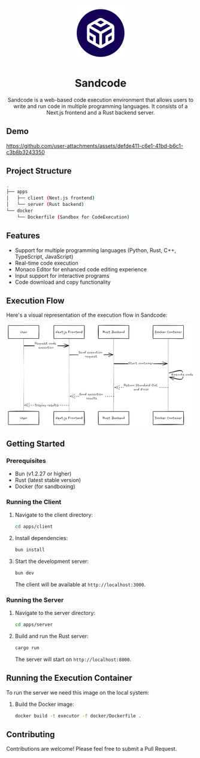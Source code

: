 <div align="center">

<img src="images/icon.png" alt="Sandcode Icon" width="150" height="150">

# Sandcode

Sandcode is a web-based code execution environment that allows users to write and run code in multiple programming languages. It consists of a Next.js frontend and a Rust backend server.

</div>


## Demo 



https://github.com/user-attachments/assets/defde411-c6e1-41bd-b6c1-c3b8b3243350




## Project Structure

```bash
.
├── apps
│   ├── client (Next.js frontend)
│   └── server (Rust backend)
└── docker
    └── Dockerfile (Sandbox for CodeExecution)
```

## Features

- Support for multiple programming languages (Python, Rust, C++, TypeScript, JavaScript)
- Real-time code execution
- Monaco Editor for enhanced code editing experience
- Input support for interactive programs
- Code download and copy functionality

## Execution Flow

Here's a visual representation of the execution flow in Sandcode:

![Execution Flow](images/execution_flow.png)

## Getting Started

### Prerequisites

- Bun (v1.2.27 or higher)
- Rust (latest stable version)
- Docker (for sandboxing)

### Running the Client

1. Navigate to the client directory:

   ```bash
   cd apps/client
   ```

2. Install dependencies:

   ```bash
   bun install
   ```

3. Start the development server:

   ```bash
   bun dev
   ```

   The client will be available at `http://localhost:3000`.

### Running the Server

1. Navigate to the server directory:

   ```bash
   cd apps/server
   ```

2. Build and run the Rust server:

   ```bash
   cargo run
   ```

   The server will start on `http://localhost:8000`.

## Running the Execution Container

To run the server we need this image on the local system:

1. Build the Docker image:

   ```bash
   docker build -t executor -f docker/Dockerfile .
   ```

## Contributing

Contributions are welcome! Please feel free to submit a Pull Request.
